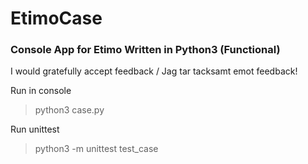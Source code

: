 # EtimoCase
<h3>Console App for Etimo Written in Python3 (Functional)</h3>

<p>I would gratefully accept feedback / Jag tar tacksamt emot feedback!</p>


<p>Run in console</p>
<blockquote>python3 case.py</blockquote>

<p>Run unittest</p>
<blockquote>python3 -m unittest test_case</blockquote>
